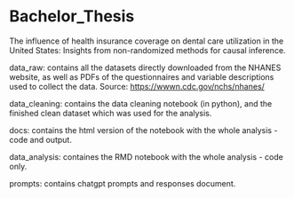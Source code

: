 # Bachelor_Thesis
The influence of health insurance coverage on dental care utilization in the United States: Insights from non-randomized methods for causal inference.

data_raw: contains all the datasets directly downloaded from the NHANES website, as well as PDFs of the questionnaires and variable descriptions used to collect the data. Source: https://wwwn.cdc.gov/nchs/nhanes/

data_cleaning: contains the data cleaning notebook (in python), and the finished clean dataset which was used for the analysis.

docs: contains the html version of the notebook with the whole analysis - code and output.

data_analysis: containes the RMD notebook with the whole analysis - code only.

prompts: contains chatgpt prompts and responses document.

